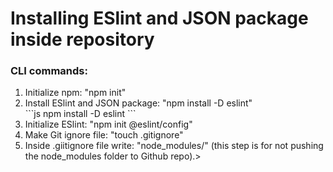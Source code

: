 # Installing ESlint and JSON package inside repository

### CLI commands:
<ol>
  <li>Initialize npm: "npm init"</li>
  <li>Install ESlint and JSON package: "npm install -D eslint"</li>
  <span>
  ```js
  npm install -D eslint
  ```
  </span>
  <li>Initialize ESlint: "npm init @eslint/config"</li>
  <li>Make Git ignore file: "touch .gitignore"</li>
  <li>Inside .giitignore file write: "node_modules/" (this step is for not pushing the node_modules folder to Github repo).></li>
</ol>
